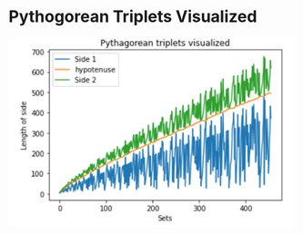 # Pythogorean Triplets Visualized

![Pythogorean_Visualized](https://github.com/johnsebin97/Pythogorean-Triplets/blob/main/Images/pythogorean.PNG)
